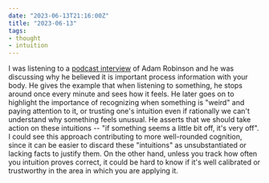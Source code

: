 ```yaml
---
date: "2023-06-13T21:16:00Z"
title: "2023-06-13"
tags:
- thought
- intuition
---
```


I was listening to a [podcast interview](https://fs.blog/knowledge-project-podcast/adam-robinson-2/) of Adam Robinson and he was discussing why he believed it is important process information with your body.
He gives the example that when listening to something, he stops around once every minute and sees how it feels.
He later goes on to highlight the importance of recognizing when something is "weird" and paying attention to it, or trusting one's intuition even if rationally we can't understand why something feels unusual.
He asserts that we should take action on these intuitions -- "if something seems a little bit off, it's very off".
I could see this approach contributing to more well-rounded cognition, since it can be easier to discard these "intuitions" as unsubstantiated or lacking facts to justify them.
On the other hand, unless you track how often you intuition proves correct, it could be hard to know if it's well calibrated or trustworthy in the area in which you are applying it.
